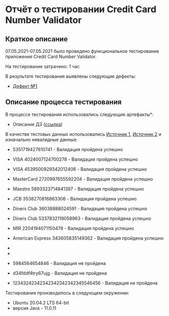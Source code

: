 # Отчёт о тестировании Credit Card Number Validator

## Краткое описание

07.05.2021-07.05.2021 было проведено функциональное тестирование  приложения Credit Card Number Validator.

На тестирование затрачено: 1 час

В результате тестирования выявлены следующие дефекты:
* [Дефект №1](https://github.com/aidthebest/java-1.1/issues/1)


## Описание процесса тестирования

В процессе тестирования использовались следующие артефакты*:
* Описание ДЗ ([ссылка](https://github.com/netology-code/javaqa-homeworks/tree/master/intro))

В качестве тестовых данных использовались [Источник 1](https://www.freeformatter.com/credit-card-number-generator-validator.html), [Источник 2](https://creditcardgenerator.in/bulk-credit-card-generator) и изначально невалидные данные:
* 5351719427810741 - Валидация пройдена успешно 
* VISA 4024007124700278 - Валидация пройдена успешно 
* VISA 4539500929342012406 - Валидация пройдена успешно 
* MasterCard 2720997655592204 - Валидация пройдена успешно 
* Maestro 5893323714841397 - Валидация пройдена успешно 
* JCB 3538270816863306 - Валидация пройдена успешно 
* Diners Club 36038888024591 - Валидация пройдена успешно 
* Diners Club 5337832119058963 - Валидация пройдена успешно 
* MIR 2204194071150478 - Валидация пройдена успешно 
* American Express 343605835149362 - Валидация пройдена успешно 
*

*
* 5984564654846 - Валидация не пройдена
* d34fddf4try67ujg - Валидация не пройдена
* 12343242342342342342342345546456 - Валидация не пройдена

Тестирование производилось в следующем окружении:
* Ubuntu 20.04.2 LTS 64-bit
* версия Java - 11.0.11
